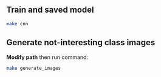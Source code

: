 ## Train and saved model

```bash
make cnn
```

## Generate not-interesting class images
**Modify path** then run command:
```bash
make generate_images
```
